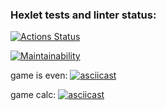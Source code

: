 ### Hexlet tests and linter status:

[![Actions Status](https://github.com/MaxSmirnov01/frontend-project-44/workflows/hexlet-check/badge.svg)](https://github.com/MaxSmirnov01/frontend-project-44/actions)

[![Maintainability](https://api.codeclimate.com/v1/badges/dbcde8cc1e1df0fbf81b/maintainability)](https://codeclimate.com/github/MaxSmirnov01/frontend-project-44/maintainability)

game is even:
[![asciicast](https://asciinema.org/a/JOyFlHbMndAJt2eG4hxN3YWLU.svg)](https://asciinema.org/a/JOyFlHbMndAJt2eG4hxN3YWLU)

game calc:
[![asciicast](https://asciinema.org/a/Ft2fXSBAqW9DKyAKaPcyJtAt8.svg)](https://asciinema.org/a/Ft2fXSBAqW9DKyAKaPcyJtAt8)
